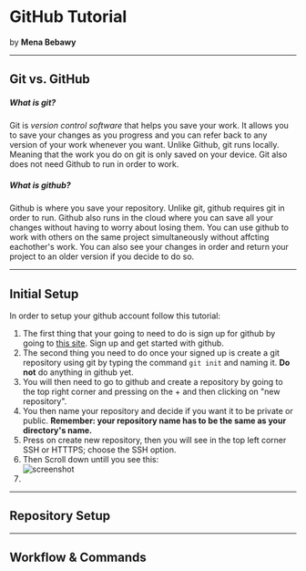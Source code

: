 # GitHub Tutorial

by **Mena Bebawy**

---
## Git vs. GitHub

##### What is git?
Git is _version control software_ that helps you save your work. It allows you to save your changes as you progress and you can refer back to any version of your work whenever you want. Unlike Github, git runs locally. Meaning that the work you do on git is only saved on your device. Git also does not need Github to run in order to work.
##### What is github?
Github is where you save your repository. Unlike git, github requires git in order to run. Github also runs in the cloud where you can save all your changes without having to worry about losing them. You can use github to work with others on the same project simultaneously without affcting eachother's work. You can also see your changes in order and return your project to an older version if you decide to do so.

---
## Initial Setup
In order to setup your github account follow this tutorial:  
1. The first thing that your going to need to do is sign up for github by going to [this site](github.com). Sign up and get started with github. 
2. The second thing you need to do once your signed up is create a git repository using git by typing the command `git init` and naming it. **Do not** do anything in github yet.
3. You will then need to go to github and create a repository by going to the top right corner and pressing on the + and then clicking on "new repository".
4. You then name your repository and decide if you want it to be private or public. **Remember: your repository name has to be the same as your directory's name.**
5. Press on create new repository, then you will see in the top left corner SSH or HTTTPS; choose the SSH option. 
6. Then Scroll down untill you see this:  
![screenshot](gitremote.PNG)
7.  


---
## Repository Setup



---
## Workflow & Commands